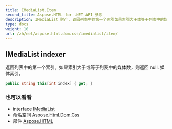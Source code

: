 ```yaml
---
title: IMediaList.Item
second_title: Aspose.HTML for .NET API 参考
description: IMediaList 财产. 返回列表中的第一个索引如果索引大于或等于列表中的媒体数则返回 null. 媒体索引
type: docs
weight: 10
url: /zh/net/aspose.html.dom.css/imedialist/item/
---
```

## IMediaList indexer

返回列表中的第一个索引。如果索引大于或等于列表中的媒体数，则返回 null. 媒体索引。

```csharp
public string this[int index] { get; }
```

### 也可以看看

* interface [IMediaList](../)
* 命名空间 [Aspose.Html.Dom.Css](../../imedialist/)
* 部件 [Aspose.HTML](../../../)


